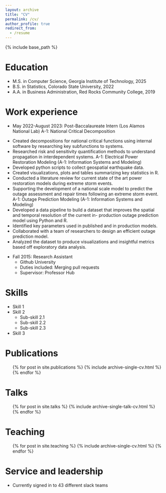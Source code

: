 ```yaml
---
layout: archive
title: "CV"
permalink: /cv/
author_profile: true
redirect_from:
  - /resume
---
```


{% include base_path %}

Education
======
* M.S. in Computer Science, Georgia Institute of Technology, 2025
* B.S. in Statistics, Colorado State University, 2022
* A.A. in Business Administration, Red Rocks Community College, 2019

Work experience
======
* May 2022-August 2023: Post-Baccalaureate Intern (Los Alamos National Lab)
A-1: National Critical Decomposition
- Created decompositions for national critical functions using internal software by researching key subfunctions to systems.
- Researched risk and sensitivity quantification methods to understand propagation in interdependent systems.
A-1: Electrical Power Restoration Modeling (A-1: Information Systems and Modeling)
- Developed python scripts to collect geospatial earthquake data.
- Created visualizations, plots and tables summarizing key statistics in R.
- Conducted a literature review for current state of the art power restoration models during extreme storm events.
- Supporting the development of a national scale model to predict the outage assessment and repair times following an extreme storm event.
A-1: Outage Prediction Modeling (A-1: Information Systems and Modeling)
- Developed a data pipeline to build a dataset that improves the spatial and temporal resolution of the current in- production outage prediction model using Python and R.
- Identified key parameters used in published and in production models.
- Collaborated with a team of researchers to design an efficient outage prediction model.
- Analyzed the dataset to produce visualizations and insightful metrics based off exploratory data analysis.


* Fall 2015: Research Assistant
  * Github University
  * Duties included: Merging pull requests
  * Supervisor: Professor Hub
  
Skills
======
* Skill 1
* Skill 2
  * Sub-skill 2.1
  * Sub-skill 2.2
  * Sub-skill 2.3
* Skill 3

Publications
======
  <ul>{% for post in site.publications %}
    {% include archive-single-cv.html %}
  {% endfor %}</ul>
  
Talks
======
  <ul>{% for post in site.talks %}
    {% include archive-single-talk-cv.html %}
  {% endfor %}</ul>
  
Teaching
======
  <ul>{% for post in site.teaching %}
    {% include archive-single-cv.html %}
  {% endfor %}</ul>
  
Service and leadership
======
* Currently signed in to 43 different slack teams
